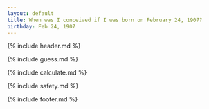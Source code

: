 ```yaml
---
layout: default
title: When was I conceived if I was born on February 24, 1907?
birthday: Feb 24, 1907
---
```


{% include header.md %}

{% include guess.md %}

{% include calculate.md %}

{% include safety.md %}

{% include footer.md %}



